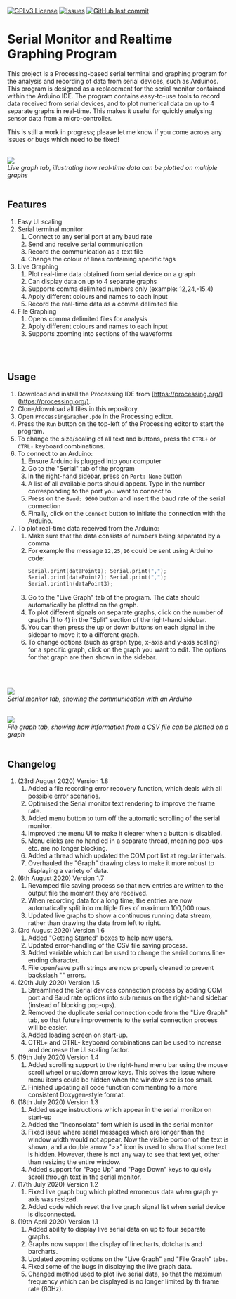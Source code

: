 [![GPLv3 License](https://img.shields.io/badge/License-GPL%20v3-yellow.svg)](https://opensource.org/licenses/)
[![Issues](https://img.shields.io/github/issues-raw/chillibasket/processing-grapher.svg?maxAge=25000)](https://github.com/chillibasket/processing-grapher/issues)
[![GitHub last commit](https://img.shields.io/github/last-commit/chillibasket/processing-grapher.svg?style=flat)](https://github.com/chillibasket/processing-grapher/commits/master)

# Serial Monitor and Realtime Graphing Program
This project is a Processing-based serial terminal and graphing program for the analysis and recording of data from serial devices, such as Arduinos. This program is designed as a replacement for the serial monitor contained within the Arduino IDE. The program contains easy-to-use tools to record data received from serial devices, and to plot numerical data on up to 4 separate graphs in real-time. This makes it useful for quickly analysing sensor data from a micro-controller. 

This is still a work in progress; please let me know if you come across any issues or bugs which need to be fixed!
</br>
</br>

![](/Images/LiveGraph_tab.jpg)
</br>
*Live graph tab, illustrating how real-time data can be plotted on multiple graphs*
</br>
</br>

## Features
1. Easy UI scaling
1. Serial terminal monitor
	1. Connect to any serial port at any baud rate
	1. Send and receive serial communication
	1. Record the communication as a text file
	1. Change the colour of lines containing specific tags
1. Live Graphing
	1. Plot real-time data obtained from serial device on a graph
	1. Can display data on up to 4 separate graphs
	1. Supports comma delimited numbers only (example: 12,24,-15.4)
	1. Apply different colours and names to each input
	1. Record the real-time data as a comma delimited file
1. File Graphing
	1. Opens comma delimited files for analysis
	1. Apply different colours and names to each input
	1. Supports zooming into sections of the waveforms
</br>
</br>

## Usage
1. Download and install the Processing IDE from [https://processing.org/](https://processing.org/).
1. Clone/download all files in this repository.
1. Open `ProcessingGrapher.pde` in the Processing editor.
1. Press the `Run` button on the top-left of the Processing editor to start the program.
1. To change the size/scaling of all text and buttons, press the `CTRL+` or `CTRL-` keyboard combinations.
1. To connect to an Arduino:
	1. Ensure Arduino is plugged into your computer
	1. Go to the "Serial" tab of the program
	1. In the right-hand sidebar, press on `Port: None` button
	1. A list of all available ports should appear. Type in the number corresponding to the port you want to connect to
	1. Press on the `Baud: 9600` button and insert the baud rate of the serial connection
	1. Finally, click on the `Connect` button to initiate the connection with the Arduino.
1. To plot real-time data received from the Arduino:
	1. Make sure that the data consists of numbers being separated by a comma
	1. For example the message `12,25,16` could be sent using Arduino code:
		```cpp
		Serial.print(dataPoint1); Serial.print(",");
		Serial.print(dataPoint2); Serial.print(",");
		Serial.println(dataPoint3);
		```
	1. Go to the "Live Graph" tab of the program. The data should automatically be plotted on the graph.
	1. To plot different signals on separate graphs, click on the number of graphs (1 to 4) in the "Split" section of the right-hand sidebar.
	1. You can then press the up or down buttons on each signal in the sidebar to move it to a different graph.
	1. To change options (such as graph type, x-axis and y-axis scaling) for a specific graph, click on the graph you want to edit. The options for that graph are then shown in the sidebar.
</br>
</br>

![](/Images/SerialMonitor_tab.jpg) 
</br>
*Serial monitor tab, showing the communication with an Arduino*
</br>
</br>

![](/Images/FileGraph_tab.jpg)
</br>
*File graph tab, showing how information from a CSV file can be plotted on a graph*
</br>
</br>

## Changelog
1. (23rd August 2020) Version 1.8
	1. Added a file recording error recovery function, which deals with all possible error scenarios.
	1. Optimised the Serial monitor text rendering to improve the frame rate.
	1. Added menu button to turn off the automatic scrolling of the serial monitor.
	1. Improved the menu UI to make it clearer when a button is disabled.
	1. Menu clicks are no handled in a separate thread, meaning pop-ups etc. are no longer blocking.
	1. Added a thread which updated the COM port list at regular intervals.
	1. Overhauled the "Graph" drawing class to make it more robust to displaying a variety of data.
1. (6th August 2020) Version 1.7
	1. Revamped file saving process so that new entries are written to the output file the moment they are received.
	1. When recording data for a long time, the entries are now automatically split into multiple files of maximum 100,000 rows.
	1. Updated live graphs to show a continuous running data stream, rather than drawing the data from left to right.
1. (3rd August 2020) Version 1.6
	1. Added "Getting Started" boxes to help new users.
	1. Updated error-handling of the CSV file saving process.
	1. Added variable which can be used to change the serial comms line-ending character.
	1. File open/save path strings are now properly cleaned to prevent backslash "\" errors.
1. (20th July 2020) Version 1.5
	1. Streamlined the Serial devices connection process by adding COM port and Baud rate options into sub menus on the right-hand sidebar (instead of blocking pop-ups).
	1. Removed the duplicate serial connection code from the "Live Graph" tab, so that future improvements to the serial connection process will be easier.
	1. Added loading screen on start-up.
	1. CTRL+ and CTRL- keyboard combinations can be used to increase and decrease the UI scaling factor.
1. (19th July 2020) Version 1.4
	1. Added scrolling support to the right-hand menu bar using the mouse scroll wheel or up/down arrow keys. This solves the issue where menu items could be hidden when the window size is too small.
	1. Finished updating all code function commenting to a more consistent Doxygen-style format.
1. (18th July 2020) Version 1.3
	1. Added usage instructions which appear in the serial monitor on start-up
	1. Added the "Inconsolata" font which is used in the serial monitor
	1. Fixed issue where serial messages which are longer than the window width would not appear. Now the visible portion of the text is shown, and a double arrow ">>" icon is used to show that some text is hidden. However, there is not any way to see that text yet, other than resizing the entire window.
	1. Added support for "Page Up" and "Page Down" keys to quickly scroll through text in the serial monitor.
1. (17th July 2020) Version 1.2
	1. Fixed live graph bug which plotted erroneous data when graph y-axis was resized.
	1. Added code which reset the live graph signal list when serial device is disconnected.
1. (19th April 2020) Version 1.1
	1. Added ability to display live serial data on up to four separate graphs.
	1. Graphs now support the display of linecharts, dotcharts and barcharts.
	1. Updated zooming options on the "Live Graph" and "File Graph" tabs.
	1. Fixed some of the bugs in displaying the live graph data.
	1. Changed method used to plot live serial data, so that the maximum frequency which can be displayed is no longer limited by th frame rate (60Hz).
